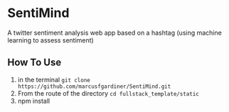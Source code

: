 # SentiMind

A twitter sentiment analysis web app based on a hashtag (using machine learning to assess sentiment)

How To Use
----------

1. in the terminal `git clone https://github.com/marcusfgardiner/SentiMind.git`
2. From the route of the directory `cd fullstack_template/static`
3. npm install 
